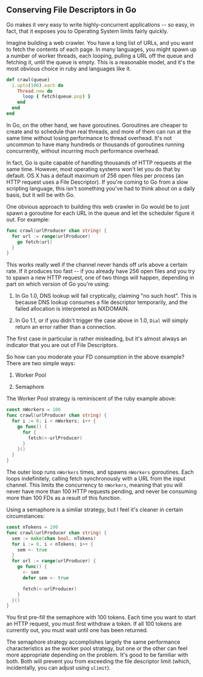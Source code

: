 Conserving File Descriptors in Go
---
Go makes it very easy to write highly-concurrent applications -- so easy, in
fact, that it exposes you to Operating System limits fairly quickly.

Imagine building a web crawler. You have a long list of URLs, and you want to
fetch the contents of each page. In many languages, you might spawn up a number
of worker threads, each looping, pulling a URL off the queue and fetching it,
until the queue is empty. This is a reasonable model, and it's the most obvious
choice in ruby and languages like it.

```ruby
def crawl(queue)
  1.upto(100).each do
    Thread.new do
      loop { fetch(queue.pop) }
    end
  end
end
```

In Go, on the other hand, we have goroutines. Goroutines are cheaper to create
and to schedule than real threads, and more of them can run at the same time
without losing performance to thread overhead. It's not uncommon to have many
hundreds or thousands of goroutines running concurrently, without incurring much
performance overhead.

In fact, Go is quite capable of handling thousands of HTTP requests at the same
time. However, most operating systems won't let you do that by default. OS X has
a default maximum of 256 open files per process (an HTTP request uses a File
Descriptor). If you're coming to Go from a slow scripting language, this isn't
something you've had to think about on a daily basis, but it will be with Go.

One obvious approach to building this web crawler in Go would be to just spawn a
goroutine for each URL in the queue and let the scheduler figure it out. For
example:

```go
func crawl(urlProducer chan string) {
  for url := range(urlProducer)
    go fetch(url)
  }
}
```

This works really well if the channel never hands off urls above a certain rate.
If it produces too fast -- if you already have 256 open files and you try to
spawn a new HTTP request, one of two things will happen, depending in part on
which version of Go you're using:

1. In Go 1.0, DNS lookup will fail cryptically, claiming "no such host". This is
   because DNS lookup consumes a file descriptor temporarily, and the failed
   allocation is interpreted as NXDOMAIN.

2. In Go 1.1, or if you didn't trigger the case above in 1.0, `Dial` will simply
   return an error rather than a connection.

The first case in particular is rather misleading, but it's almost always an
indicator that you are out of File Descriptors.

So how can you moderate your FD consumption in the above example? There are two
simple ways:

1. Worker Pool

2. Semaphore

The Worker Pool strategy is reminiscent of the ruby example above:

```go
const nWorkers = 100
func crawl(urlProducer chan string) {
  for i := 0; i < nWorkers; i++ {
    go func() {
      for {
        fetch(<-urlProducer)
      }
    }()
  }
}
```

The outer loop runs `nWorkers` times, and spawns `nWorkers` goroutines. Each
loops indefinitely, calling fetch synchronously with a URL from the input
channel. This limits the concurrency to `nWorkers`, meaning that you will never
have more than 100 HTTP requests pending, and never be consuming more than 100
FDs as a result of this function.

Using a semaphore is a simliar strategy, but I feel it's cleaner in certain
circumstances:

```go
const nTokens = 100
func crawl(urlProducer chan string) {
  sem := make(chan bool, nTokens)
  for i := 0, i < nTokens; i++ {
    sem <- true
  }
  for url := range(urlProducer) {
    go func() {
      <- sem
      defer sem <- true

      fetch(<-urlProducer)
    }
  }()
}
```

You first pre-fill the semaphore with 100 tokens. Each time you want to start
an HTTP request, you must first withdraw a token. If all 100 tokens are
currently out, you must wait until one has been returned.

The semaphore strategy accomplishes largely the same performance
characteristics as the worker pool strategy, but one or the other can feel more
appropriate depending on the problem. It's good to be familiar with both. Both
will prevent you from exceeding the file descriptor limit (which, incidentally,
you can adjust using `ulimit`).


